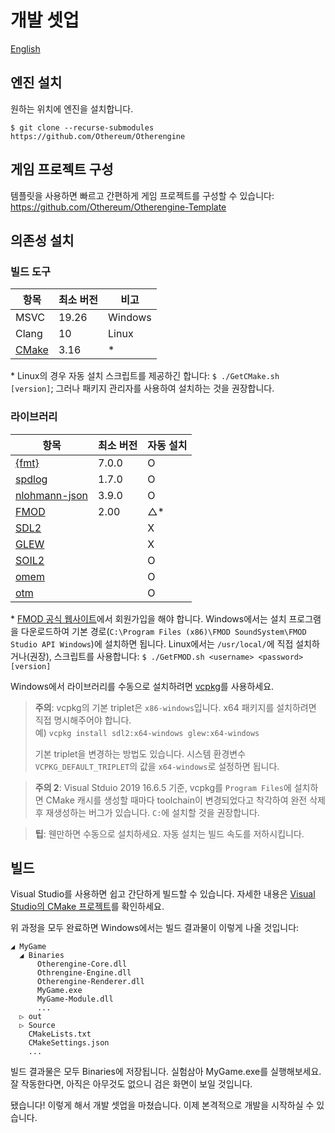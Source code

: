 # 개발 셋업

[English](../English/Development%20Setup.md)

## 엔진 설치

원하는 위치에 엔진을 설치합니다.

```shell
$ git clone --recurse-submodules https://github.com/Othereum/Otherengine
```

## 게임 프로젝트 구성

템플릿을 사용하면 빠르고 간편하게 게임 프로젝트를 구성할 수 있습니다: <https://github.com/Othereum/Otherengine-Template>

## 의존성 설치

### 빌드 도구

항목 | 최소 버전 | 비고
--- | --- | ---
MSVC | 19.26 | Windows
Clang | 10 | Linux
[CMake](https://cmake.org/download) | 3.16 | \*

\* Linux의 경우 자동 설치 스크립트를 제공하긴 합니다: `$ ./GetCMake.sh [version]`; 그러나 패키지 관리자를 사용하여 설치하는 것을 권장합니다.

### 라이브러리

항목 | 최소 버전 | 자동 설치
--- | --- | ---
[{fmt}](https://github.com/fmtlib/fmt) | 7.0.0 | O
[spdlog](https://github.com/gabime/spdlog) | 1.7.0 | O
[nlohmann-json](https://github.com/nlohmann/json) | 3.9.0 | O
[FMOD] | 2.00 | △\*
[SDL2](https://www.libsdl.org/download-2.0.php) | | X
[GLEW](https://github.com/nigels-com/glew) | | X
[SOIL2](https://github.com/SpartanJ/SOIL2) | | O
[omem](https://github.com/Othereum/omem) | | O
[otm](https://github.com/Othereum/otm) | | O

[FMOD]: https://www.fmod.com

\* [FMOD 공식 웹사이트][FMOD]에서 회원가입을 해야 합니다. Windows에서는 설치 프로그램을 다운로드하여 기본 경로(`C:\Program Files (x86)\FMOD SoundSystem\FMOD Studio API Windows`)에 설치하면 됩니다. Linux에서는 `/usr/local/`에 직접 설치하거나(권장), 스크립트를 사용합니다: `$ ./GetFMOD.sh <username> <password> [version]`

Windows에서 라이브러리를 수동으로 설치하려면 [vcpkg](https://github.com/microsoft/vcpkg)를 사용하세요.

> **주의**: vcpkg의 기본 triplet은 `x86-windows`입니다. x64 패키지를 설치하려면 직접 명시해주어야 합니다.  
> 예) `vcpkg install sdl2:x64-windows glew:x64-windows`
>
> 기본 triplet을 변경하는 방법도 있습니다. 시스템 환경변수 `VCPKG_DEFAULT_TRIPLET`의 값을 `x64-windows`로 설정하면 됩니다.

> **주의 2**: Visual Stduio 2019 16.6.5 기준, vcpkg를 `Program Files`에 설치하면 CMake 캐시를 생성할 때마다 toolchain이 변경되었다고 착각하여 완전 삭제 후 재생성하는 버그가 있습니다. `C:`에 설치할 것을 권장합니다.

> **팁**: 웬만하면 수동으로 설치하세요. 자동 설치는 빌드 속도를 저하시킵니다.

## 빌드

Visual Studio를 사용하면 쉽고 간단하게 빌드할 수 있습니다. 자세한 내용은 [Visual Studio의 CMake 프로젝트](https://docs.microsoft.com/ko-kr/cpp/build/cmake-projects-in-visual-studio?view=vs-2019)를 확인하세요.

위 과정을 모두 완료하면 Windows에서는 빌드 결과물이 이렇게 나올 것입니다:

```text
◢ MyGame
  ◢ Binaries
      Otherengine-Core.dll
      Othrengine-Engine.dll
      Otherengine-Renderer.dll
      MyGame.exe
      MyGame-Module.dll
      ...
  ▷ out
  ▷ Source
    CMakeLists.txt
    CMakeSettings.json
    ...
```

빌드 결과물은 모두 Binaries에 저장됩니다. 실험삼아 MyGame.exe를 실행해보세요. 잘 작동한다면, 아직은 아무것도 없으니 검은 화면이 보일 것입니다.

됐습니다! 이렇게 해서 개발 셋업을 마쳤습니다. 이제 본격적으로 개발을 시작하실 수 있습니다.
